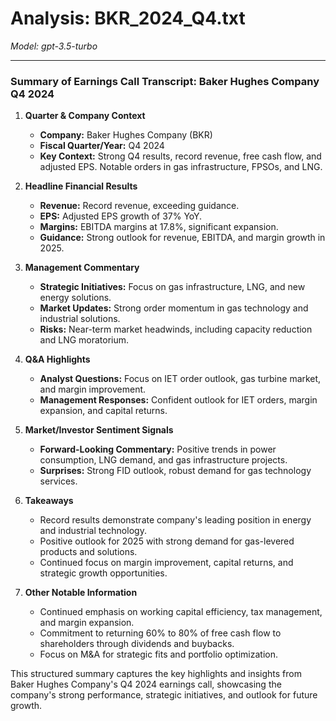 # Analysis: BKR_2024_Q4.txt

*Model: gpt-3.5-turbo*

---

### Summary of Earnings Call Transcript: Baker Hughes Company Q4 2024

1. **Quarter & Company Context**
   - **Company:** Baker Hughes Company (BKR)
   - **Fiscal Quarter/Year:** Q4 2024
   - **Key Context:** Strong Q4 results, record revenue, free cash flow, and adjusted EPS. Notable orders in gas infrastructure, FPSOs, and LNG.

2. **Headline Financial Results**
   - **Revenue:** Record revenue, exceeding guidance.
   - **EPS:** Adjusted EPS growth of 37% YoY.
   - **Margins:** EBITDA margins at 17.8%, significant expansion.
   - **Guidance:** Strong outlook for revenue, EBITDA, and margin growth in 2025.

3. **Management Commentary**
   - **Strategic Initiatives:** Focus on gas infrastructure, LNG, and new energy solutions.
   - **Market Updates:** Strong order momentum in gas technology and industrial solutions.
   - **Risks:** Near-term market headwinds, including capacity reduction and LNG moratorium.

4. **Q&A Highlights**
   - **Analyst Questions:** Focus on IET order outlook, gas turbine market, and margin improvement.
   - **Management Responses:** Confident outlook for IET orders, margin expansion, and capital returns.

5. **Market/Investor Sentiment Signals**
   - **Forward-Looking Commentary:** Positive trends in power consumption, LNG demand, and gas infrastructure projects.
   - **Surprises:** Strong FID outlook, robust demand for gas technology services.

6. **Takeaways**
   - Record results demonstrate company's leading position in energy and industrial technology.
   - Positive outlook for 2025 with strong demand for gas-levered products and solutions.
   - Continued focus on margin improvement, capital returns, and strategic growth opportunities.

7. **Other Notable Information**
   - Continued emphasis on working capital efficiency, tax management, and margin expansion.
   - Commitment to returning 60% to 80% of free cash flow to shareholders through dividends and buybacks.
   - Focus on M&A for strategic fits and portfolio optimization.

This structured summary captures the key highlights and insights from Baker Hughes Company's Q4 2024 earnings call, showcasing the company's strong performance, strategic initiatives, and outlook for future growth.